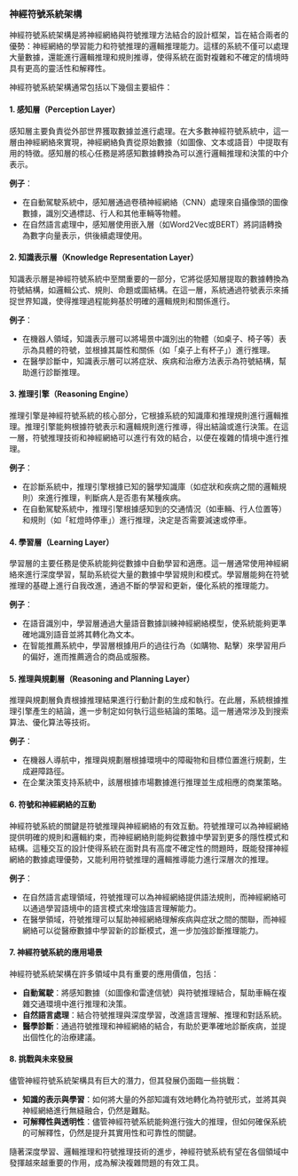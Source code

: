 ### 神經符號系統架構

神經符號系統架構是將神經網絡與符號推理方法結合的設計框架，旨在結合兩者的優勢：神經網絡的學習能力和符號推理的邏輯推理能力。這樣的系統不僅可以處理大量數據，還能進行邏輯推理和規則推導，使得系統在面對複雜和不確定的情境時具有更高的靈活性和解釋性。

神經符號系統架構通常包括以下幾個主要組件：

#### 1. **感知層（Perception Layer）**
感知層主要負責從外部世界獲取數據並進行處理。在大多數神經符號系統中，這一層由神經網絡來實現，神經網絡負責從原始數據（如圖像、文本或語音）中提取有用的特徵。感知層的核心任務是將感知數據轉換為可以進行邏輯推理和決策的中介表示。

**例子**：
- 在自動駕駛系統中，感知層通過卷積神經網絡（CNN）處理來自攝像頭的圖像數據，識別交通標誌、行人和其他車輛等物體。
- 在自然語言處理中，感知層使用嵌入層（如Word2Vec或BERT）將詞語轉換為數字向量表示，供後續處理使用。

#### 2. **知識表示層（Knowledge Representation Layer）**
知識表示層是神經符號系統中至關重要的一部分，它將從感知層提取的數據轉換為符號結構，如邏輯公式、規則、命題或圖結構。在這一層，系統通過符號表示來捕捉世界知識，使得推理過程能夠基於明確的邏輯規則和關係進行。

**例子**：
- 在機器人領域，知識表示層可以將場景中識別出的物體（如桌子、椅子等）表示為具體的符號，並根據其屬性和關係（如「桌子上有杯子」）進行推理。
- 在醫學診斷中，知識表示層可以將症狀、疾病和治療方法表示為符號結構，幫助進行診斷推理。

#### 3. **推理引擎（Reasoning Engine）**
推理引擎是神經符號系統的核心部分，它根據系統的知識庫和推理規則進行邏輯推理。推理引擎能夠根據符號表示和邏輯規則進行推導，得出結論或進行決策。在這一層，符號推理技術和神經網絡可以進行有效的結合，以便在複雜的情境中進行推理。

**例子**：
- 在診斷系統中，推理引擎根據已知的醫學知識庫（如症狀和疾病之間的邏輯規則）來進行推理，判斷病人是否患有某種疾病。
- 在自動駕駛系統中，推理引擎根據感知到的交通情況（如車輛、行人位置等）和規則（如「紅燈時停車」）進行推理，決定是否需要減速或停車。

#### 4. **學習層（Learning Layer）**
學習層的主要任務是使系統能夠從數據中自動學習和適應。這一層通常使用神經網絡來進行深度學習，幫助系統從大量的數據中學習規則和模式。學習層能夠在符號推理的基礎上進行自我改進，通過不斷的學習和更新，優化系統的推理能力。

**例子**：
- 在語音識別中，學習層通過大量語音數據訓練神經網絡模型，使系統能夠更準確地識別語音並將其轉化為文本。
- 在智能推薦系統中，學習層根據用戶的過往行為（如購物、點擊）來學習用戶的偏好，進而推薦適合的商品或服務。

#### 5. **推理與規劃層（Reasoning and Planning Layer）**
推理與規劃層負責根據推理結果進行行動計劃的生成和執行。在此層，系統根據推理引擎產生的結論，進一步制定如何執行這些結論的策略。這一層通常涉及到搜索算法、優化算法等技術。

**例子**：
- 在機器人導航中，推理與規劃層根據環境中的障礙物和目標位置進行規劃，生成避障路徑。
- 在企業決策支持系統中，該層根據市場數據進行推理並生成相應的商業策略。

#### 6. **符號和神經網絡的互動**
神經符號系統的關鍵是符號推理與神經網絡的有效互動。符號推理可以為神經網絡提供明確的規則和邏輯約束，而神經網絡則能夠從數據中學習到更多的隱性模式和結構。這種交互的設計使得系統在面對具有高度不確定性的問題時，既能發揮神經網絡的數據處理優勢，又能利用符號推理的邏輯推導能力進行深層次的推理。

**例子**：
- 在自然語言處理領域，符號推理可以為神經網絡提供語法規則，而神經網絡可以通過學習語境中的語言模式來增強語言理解能力。
- 在醫學領域，符號推理可以幫助神經網絡理解疾病與症狀之間的關聯，而神經網絡可以從醫療數據中學習新的診斷模式，進一步加強診斷推理能力。

#### 7. **神經符號系統的應用場景**
神經符號系統架構在許多領域中具有重要的應用價值，包括：
- **自動駕駛**：將感知數據（如圖像和雷達信號）與符號推理結合，幫助車輛在複雜交通環境中進行推理和決策。
- **自然語言處理**：結合符號推理與深度學習，改進語言理解、推理和對話系統。
- **醫學診斷**：通過符號推理和神經網絡的結合，有助於更準確地診斷疾病，並提出個性化的治療建議。

#### 8. **挑戰與未來發展**
儘管神經符號系統架構具有巨大的潛力，但其發展仍面臨一些挑戰：
- **知識的表示與學習**：如何將大量的外部知識有效地轉化為符號形式，並將其與神經網絡進行無縫融合，仍然是難點。
- **可解釋性與透明性**：儘管神經符號系統能夠進行強大的推理，但如何確保系統的可解釋性，仍然是提升其實用性和可靠性的關鍵。

隨著深度學習、邏輯推理和符號推理技術的進步，神經符號系統有望在各個領域中發揮越來越重要的作用，成為解決複雜問題的有效工具。